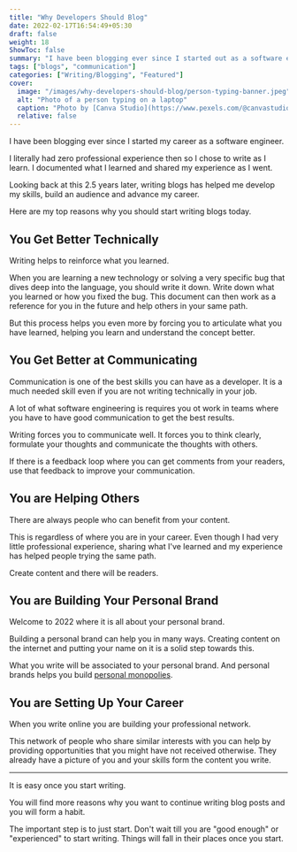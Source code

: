 ```yaml
---
title: "Why Developers Should Blog"
date: 2022-02-17T16:54:49+05:30
draft: false
weight: 18
ShowToc: false
summary: "I have been blogging ever since I started out as a software engineer. Here is why you should do it too."
tags: ["blogs", "communication"]
categories: ["Writing/Blogging", "Featured"]
cover:
  image: "/images/why-developers-should-blog/person-typing-banner.jpeg"
  alt: "Photo of a person typing on a laptop"
  caption: "Photo by [Canva Studio](https://www.pexels.com/@canvastudio) from [Pexels](https://www.pexels.com/photo/photo-of-man-using-laptop-3194523/)"
  relative: false
---
```


I have been blogging ever since I started my career as a software engineer.

I literally had zero professional experience then so I chose to write as I learn. I documented what I learned and shared my experience as I went.

Looking back at this 2.5 years later, writing blogs has helped me develop my skills, build an audience and advance my career.

Here are my top reasons why you should start writing blogs today.

## You Get Better Technically

Writing helps to reinforce what you learned.

When you are learning a new technology or solving a very specific bug that dives deep into the language, you should write it down. Write down what you learned or how you fixed the bug. This document can then work as a reference for you in the future and help others in your same path.

But this process helps you even more by forcing you to articulate what you have learned, helping you learn and understand the concept better.

## You Get Better at Communicating

Communication is one of the best skills you can have as a developer. It is a much needed skill even if you are not writing technically in your job.

A lot of what software engineering is requires you ot work in teams where you have to have good communication to get the best results.

Writing forces you to communicate well. It forces you to think clearly, formulate your thoughts and communicate the thoughts with others.

If there is a feedback loop where you can get comments from your readers, use that feedback to improve your communication.

## You are Helping Others

There are always people who can benefit from your content.

This is regardless of where you are in your career. Even though I had very little professional experience, sharing what I've learned and my experience has helped people trying the same path.

Create content and there will be readers.

## You are Building Your Personal Brand

Welcome to 2022 where it is all about your personal brand.

Building a personal brand can help you in many ways. Creating content on the internet and putting your name on it is a solid step towards this.

What you write will be associated to your personal brand. And personal brands helps you build [personal monopolies](/daily/23-1-22-personal-monopolies/).

## You are Setting Up Your Career

When you write online you are building your professional network.

This network of people who share similar interests with you can help by providing opportunities that you might have not received otherwise. They already have a picture of you and your skills form the content you write.

---

It is easy once you start writing.

You will find more reasons why you want to continue writing blog posts and you will form a habit.

The important step is to just start. Don't wait till you are "good enough" or "experienced" to start writing. Things will fall in their places once you start.
